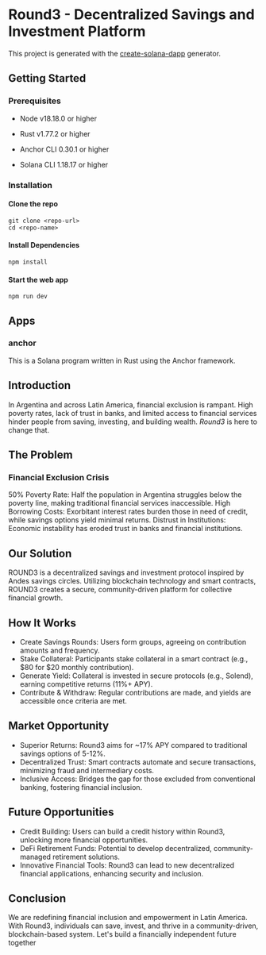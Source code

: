 # Round3 - Decentralized Savings and Investment Platform

This project is generated with the [create-solana-dapp](https://github.com/solana-developers/create-solana-dapp) generator.

## Getting Started

### Prerequisites

- Node v18.18.0 or higher

- Rust v1.77.2 or higher
- Anchor CLI 0.30.1 or higher
- Solana CLI 1.18.17 or higher

### Installation

#### Clone the repo

```shell
git clone <repo-url>
cd <repo-name>
```

#### Install Dependencies

```shell
npm install
```

#### Start the web app

```
npm run dev
```

## Apps

### anchor

This is a Solana program written in Rust using the Anchor framework.

## Introduction

In Argentina and across Latin America, financial exclusion is rampant. High poverty rates, lack of trust in banks, and limited access to financial services hinder people from saving, investing, and building wealth. _Round3_ is here to change that.

## The Problem

### Financial Exclusion Crisis

50% Poverty Rate: Half the population in Argentina struggles below the poverty line, making traditional financial services inaccessible.
High Borrowing Costs: Exorbitant interest rates burden those in need of credit, while savings options yield minimal returns.
Distrust in Institutions: Economic instability has eroded trust in banks and financial institutions.

## Our Solution

ROUND3 is a decentralized savings and investment protocol inspired by Andes savings circles. Utilizing blockchain technology and smart contracts, ROUND3 creates a secure, community-driven platform for collective financial growth.

## How It Works

- Create Savings Rounds: Users form groups, agreeing on contribution amounts and frequency.
- Stake Collateral: Participants stake collateral in a smart contract (e.g., $80 for $20 monthly contribution).
- Generate Yield: Collateral is invested in secure protocols (e.g., Solend), earning competitive returns (11%+ APY).
- Contribute & Withdraw: Regular contributions are made, and yields are accessible once criteria are met.

## Market Opportunity

- Superior Returns: Round3 aims for ~17% APY compared to traditional savings options of 5-12%.
- Decentralized Trust: Smart contracts automate and secure transactions, minimizing fraud and intermediary costs.
- Inclusive Access: Bridges the gap for those excluded from conventional banking, fostering financial inclusion.

## Future Opportunities

- Credit Building: Users can build a credit history within Round3, unlocking more financial opportunities.
- DeFi Retirement Funds: Potential to develop decentralized, community-managed retirement solutions.
- Innovative Financial Tools: Round3 can lead to new decentralized financial applications, enhancing security and inclusion.

## Conclusion

We are redefining financial inclusion and empowerment in Latin America. With Round3, individuals can save, invest, and thrive in a community-driven, blockchain-based system. Let's build a financially independent future together
